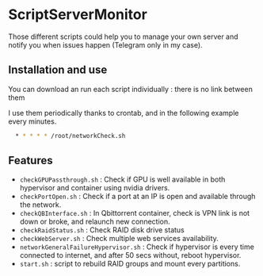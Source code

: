 # ScriptServerMonitor

Those different scripts could help you to manage your own server and notify you when issues happen (Telegram only in my case).


## Installation and use

You can download an run each script individually : there is no link between them

I use them periodically thanks to crontab, and in the following example every minutes.

```bash
  * * * * * /root/networkCheck.sh
```


    
## Features

- ``checkGPUPassthrough.sh`` : Check if GPU is well available in both hypervisor and container using nvidia drivers.
- ``checkPortOpen.sh`` : Check if a port at an IP is open and available through the network.
- ``checkQBInterface.sh`` : In Qbittorrent container, check is VPN link is not down or broke, and relaunch new connection.
- ``checkRaidStatus.sh`` : Check RAID disk drive status
- ``checkWebServer.sh`` : Check multiple web services availability.
- ``networkGeneralFailureHypervisor.sh`` : Check if hypervisor is every time connected to internet, and after 50 secs without, reboot hypervisor.
- ``start.sh`` : script to rebuild RAID groups and mount every partitions.
  
